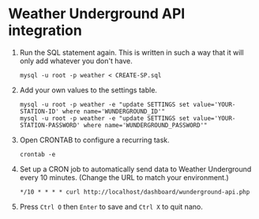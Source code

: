 Weather Underground API integration
===================================

1. Run the SQL statement again. This is written in such a way that it will only add whatever you don't have.

    `mysql -u root -p weather < CREATE-SP.sql`

2. Add your own values to the settings table.

    ```
    mysql -u root -p weather -e "update SETTINGS set value='YOUR-STATION-ID' where name='WUNDERGROUND_ID'"
    mysql -u root -p weather -e "update SETTINGS set value='YOUR-STATION-PASSWORD' where name='WUNDERGROUND_PASSWORD'"
    ```
    
3. Open CRONTAB to configure a recurring task.

    `crontab -e`
    
4. Set up a CRON job to automatically send data to Weather Underground every 10 minutes. (Change the URL to match your environment.)

    `*/10 * * * * curl http://localhost/dashboard/wunderground-api.php`
    
5. Press `Ctrl O` then `Enter` to save and `Ctrl X` to quit nano.